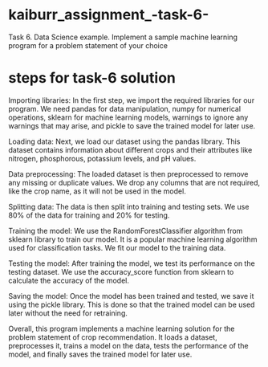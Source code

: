 # kaiburr_assignment_-task-6-

Task 6. Data Science example.
Implement a sample machine learning program for a problem statement of your choice

# steps for task-6 solution
Importing libraries: In the first step, we import the required libraries for our program. We need pandas for data manipulation, numpy for numerical operations, sklearn for machine learning models, warnings to ignore any warnings that may arise, and pickle to save the trained model for later use.

Loading data: Next, we load our dataset using the pandas library. This dataset contains information about different crops and their attributes like nitrogen, phosphorous, potassium levels, and pH values.

Data preprocessing: The loaded dataset is then preprocessed to remove any missing or duplicate values. We drop any columns that are not required, like the crop name, as it will not be used in the model.

Splitting data: The data is then split into training and testing sets. We use 80% of the data for training and 20% for testing.

Training the model: We use the RandomForestClassifier algorithm from sklearn library to train our model. It is a popular machine learning algorithm used for classification tasks. We fit our model to the training data.

Testing the model: After training the model, we test its performance on the testing dataset. We use the accuracy_score function from sklearn to calculate the accuracy of the model.

Saving the model: Once the model has been trained and tested, we save it using the pickle library. This is done so that the trained model can be used later without the need for retraining.

Overall, this program implements a machine learning solution for the problem statement of crop recommendation. It loads a dataset, preprocesses it, trains a model on the data, tests the performance of the model, and finally saves the trained model for later use.
